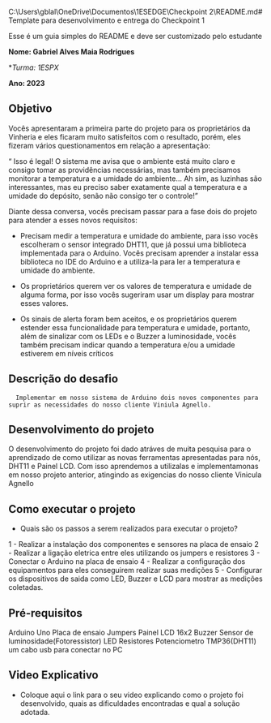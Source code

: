 C:\Users\gblal\OneDrive\Documentos\1ESEDGE\Checkpoint 2\README.md# Template para desenvolvimento e entrega do Checkpoint 1

Esse é um guia simples do README e deve ser customizado pelo estudante

**Nome: Gabriel Alves Maia Rodrigues** 

**Turma: 1ESPX*

**Ano: 2023**

## Objetivo
Vocês apresentaram a primeira parte do projeto para os proprietários da Vinheria e eles ficaram muito 
satisfeitos com o resultado, porém, eles fizeram vários questionamentos em relação a apresentação:

“ Isso é legal! O sistema me avisa que o ambiente está muito claro e consigo tomar as providências necessárias, 
mas também precisamos monitorar a temperatura e a umidade do ambiente... Ah sim, as luzinhas são 
interessantes, mas eu preciso saber exatamente qual a temperatura e a umidade do depósito, senão não 
consigo ter o controle!”

Diante dessa conversa, vocês precisam passar para a fase dois do projeto para atender a esses novos requisitos:
- Precisam medir a temperatura e umidade do ambiente, para isso vocês escolheram 
o sensor integrado DHT11, que já possui uma biblioteca implementada para o 
Arduino. Vocês precisam aprender a instalar essa biblioteca no IDE do Arduino e a 
utiliza-la para ler a temperatura e umidade do ambiente.

- Os proprietários querem ver os valores de temperatura e umidade de alguma 
forma, por isso vocês sugeriram usar um display para mostrar esses valores. 

- Os sinais de alerta foram bem aceitos, e os proprietários querem estender essa 
funcionalidade para temperatura e umidade, portanto, além de sinalizar com os LEDs 
e o Buzzer a luminosidade, vocês também precisam indicar quando a temperatura 
e/ou a umidade estiverem em níveis críticos

## Descrição do desafio
      Implementar em nosso sistema de Arduino dois novos componentes para suprir as necessidades do nosso cliente Viniula Agnello.

## Desenvolvimento do projeto
   O desenvolvimento do projeto foi dado atráves de muita pesquisa para o aprendizado de como utilizar as novas ferramentas apresentadas para nós, DHT11 e Painel LCD. Com isso aprendemos a utilizalas e implementamonas em nosso projeto anterior, atingindo as exigencias do nosso cliente Vinicula Agnello

## Como executar o projeto
   - Quais são os passos a serem realizados para executar o projeto?

   1 - Realizar a instalação dos componentes e sensores na placa de ensaio 
   2 - Realizar a ligação eletrica entre eles utilizando os jumpers e resistores 
   3 - Conectar o Arduino na placa de ensaio
   4 - Realizar a configuração dos equipamentos para eles conseguirem realizar suas medições
   5 - Configurar os dispositivos de saida como LED, Buzzer e LCD para mostrar as medições coletadas.


## Pré-requisitos
   Arduino Uno
   Placa de ensaio
   Jumpers
   Painel LCD 16x2
   Buzzer
   Sensor de luminosidade(Fotoressistor)
   LED
   Resistores
   Potenciometro
   TMP36(DHT11)
   um cabo usb para conectar no PC
   
## Video Explicativo
   - Coloque aqui o link para o seu video explicando como o projeto foi desenvolvido, quais as dificuldades encontradas e qual a solução adotada.